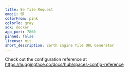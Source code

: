 ```yaml
---
title: Ee Tile Request
emoji: 😻
colorFrom: pink
colorTo: gray
sdk: docker
app_port: 7860
pinned: false
license: mit
short_description: Earth Engine Tile URL Generator
---
```


Check out the configuration reference at https://huggingface.co/docs/hub/spaces-config-reference
